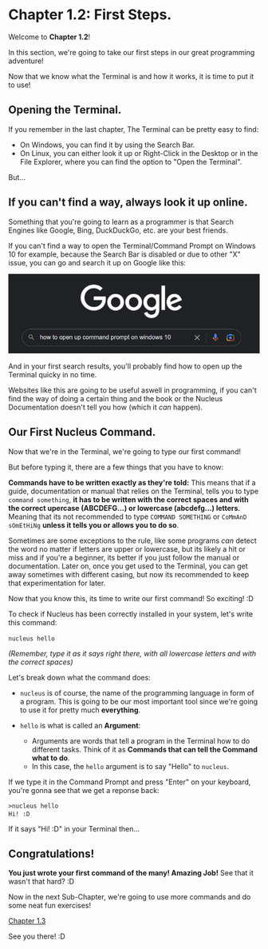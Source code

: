 # Chapter 1.2: First Steps.

Welcome to **Chapter 1.2**!

In this section, we're going to take our first steps in our great programming adventure!

Now that we know what the Terminal is and how it works, it is time to put it to use!

## Opening the Terminal.

If you remember in the last chapter, The Terminal can be pretty easy to find: 

- On Windows, you can find it by using the Search Bar.
- On Linux, you can either look it up or Right-Click in the Desktop or in the File Explorer, where you can find the option to "Open the Terminal".

But...

## If you can't find a way, always look it up online.

Something that you're going to learn as a programmer is that Search Engines like Google, Bing, DuckDuckGo, etc. are your best friends.

If you can't find a way to open the Terminal/Command Prompt on Windows 10 for example, because the Search Bar is disabled or due to other "X" issue, you can go and search it up on Google like this:

![Search Example](./Resources/9.png)

And in your first search results, you'll probably find how to open up the Terminal quicky in no time.

Websites like this are going to be useful aswell in programming, if you can't find the way of doing a certain thing and the book or the Nucleus Documentation doesn't tell you how (which it *can* happen).

## Our First Nucleus Command.

Now that we're in the Terminal, we're going to type our first command!

But before typing it, there are a few things that you have to know:

**Commands have to be written exactly as they're told:** This means that if a guide, documentation or manual that relies on the Terminal, tells you to type `command something`, **it has to be written with the correct spaces and with the correct upercase (ABCDEFG...) or lowercase (abcdefg...) letters**. Meaning that its not recommended to type `COMMAND SOMETHING` or `CoMmAnD sOmEtHiNg` **unless it tells you or allows you to do so**.

Sometimes are some exceptions to the rule, like some programs *can* detect the word no matter if letters are upper or lowercase, but its likely a hit or miss and if you're a beginner, its better if you just follow the manual or documentation. Later on, once you get used to the Terminal, you can get away sometimes with different casing, but now its recommended to keep that experimentation for later.

Now that you know this, its time to write our first command! So exciting! :D

To check if Nucleus has been correctly installed in your system, let's write this command:

`nucleus hello`

*(Remember, type it as it says right there, with all lowercase letters and with the correct spaces)*

Let's break down what the command does:

- `nucleus` is of course, the name of the programming language in form of a program. This is going to be our most important tool since we're going to use it for pretty much **everything**.

- `hello` is what is called an **Argument**:

	- Arguments are words that tell a program in the Terminal how to do different tasks. Think of it as **Commands that can tell the Command what to do**.
	- In this case, the `hello` argument is to say "Hello" to `nucleus`.

If we type it in the Command Prompt and press "Enter" on your keyboard, you're gonna see that we get a reponse back:

```
>nucleus hello
Hi! :D
```

If it says "Hi! :D" in your Terminal then...

## Congratulations!

**You just wrote your first command of the many! Amazing Job!** See that it wasn't that hard? :D

Now in the next Sub-Chapter, we're going to use more commands and do some neat fun exercises!

[Chapter 1.3](Book/Chapter1/3.md)

See you there! :D